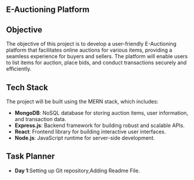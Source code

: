 
## E-Auctioning Platform

## Objective

The objective of this project is to develop a user-friendly E-Auctioning platform that facilitates online auctions for various items, providing a seamless experience for buyers and sellers. The platform will enable users to list items for auction, place bids, and conduct transactions securely and efficiently.

## Tech Stack

The project will be built using the MERN stack, which includes:

- **MongoDB**: NoSQL database for storing auction items, user information, and transaction data.
- **Express.js**: Backend framework for building robust and scalable APIs.
- **React**: Frontend library for building interactive user interfaces.
- **Node.js**: JavaScript runtime for server-side development.

## Task Planner
- **Day 1**:Setting up Git repository,Adding Readme File.